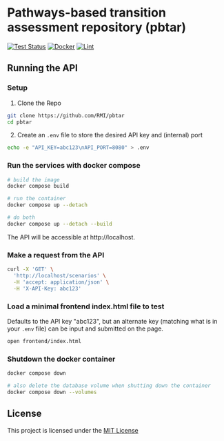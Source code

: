 # Pathways-based transition assessment repository (pbtar)

[![Test Status](https://github.com/RMI/pbtar/actions/workflows/api-test.yml/badge.svg?branch=main)](https://github.com/RMI/pbtar/actions/workflows/api-test.yml)
[![Docker](https://github.com/RMI/pbtar/actions/workflows/api-docker-build-and-push.yml/badge.svg?branch=main)](https://github.com/RMI/pbtar/actions/workflows/api-docker-build-and-push.yml)
[![Lint](https://github.com/RMI/pbtar/actions/workflows/api-lint.yml/badge.svg?branch=main)](https://github.com/RMI/pbtar/actions/workflows/api-lint.yml)

## Running the API

### Setup

1. Clone the Repo

```sh
git clone https://github.com/RMI/pbtar
cd pbtar
```

2. Create an `.env` file to store the desired API key and (internal) port
```sh
echo -e "API_KEY=abc123\nAPI_PORT=8080" > .env
```

### Run the services with docker compose

```sh
# build the image
docker compose build

# run the container
docker compose up --detach

# do both
docker compose up --detach --build
```

The API will be accessible at http://localhost.

### Make a request from the API

```sh
curl -X 'GET' \
  'http://localhost/scenarios' \
  -H 'accept: application/json' \
  -H 'X-API-Key: abc123'
```

### Load a minimal frontend index.html file to test

Defaults to the API key "abc123", but an alternate key (matching what is in your `.env` file) can be input and submitted on the page.

```sh
open frontend/index.html
```

### Shutdown the docker container

```sh
docker compose down

# also delete the database volume when shutting down the container
docker compose down --volumes
```

## License
 This project is licensed under the [MIT License](LICENSE.txt) 
